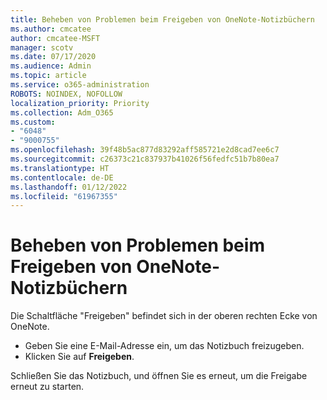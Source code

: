 ```yaml
---
title: Beheben von Problemen beim Freigeben von OneNote-Notizbüchern
ms.author: cmcatee
author: cmcatee-MSFT
manager: scotv
ms.date: 07/17/2020
ms.audience: Admin
ms.topic: article
ms.service: o365-administration
ROBOTS: NOINDEX, NOFOLLOW
localization_priority: Priority
ms.collection: Adm_O365
ms.custom:
- "6048"
- "9000755"
ms.openlocfilehash: 39f48b5ac877d83292aff585721e2d8cad7ee6c7
ms.sourcegitcommit: c26373c21c837937b41026f56fedfc51b7b80ea7
ms.translationtype: HT
ms.contentlocale: de-DE
ms.lasthandoff: 01/12/2022
ms.locfileid: "61967355"
---
```

# <a name="resolving-issues-sharing-onenote-notebooks"></a>Beheben von Problemen beim Freigeben von OneNote-Notizbüchern

Die Schaltfläche "Freigeben" befindet sich in der oberen rechten Ecke von OneNote.

- Geben Sie eine E-Mail-Adresse ein, um das Notizbuch freizugeben.
- Klicken Sie auf **Freigeben**.

Schließen Sie das Notizbuch, und öffnen Sie es erneut, um die Freigabe erneut zu starten.